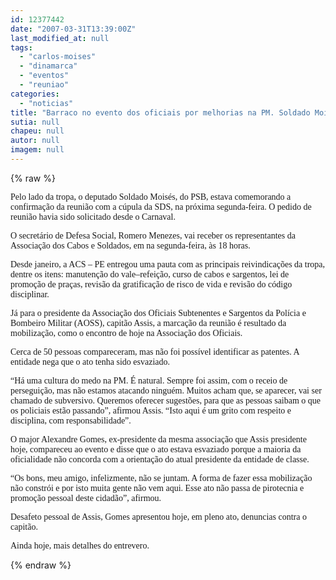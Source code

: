 ```yaml
---
id: 12377442
date: "2007-03-31T13:39:00Z"
last_modified_at: null
tags:
  - "carlos-moises"
  - "dinamarca"
  - "eventos"
  - "reuniao"
categories:
  - "noticias"
title: "Barraco no evento dos oficiais por melhorias na PM. Soldado Mois\u00e9s marca reuni\u00e3o com a SDS"
sutia: null
chapeu: null
autor: null
imagem: null
---
```

{% raw %}
<p><P><FONT face=Verdana>Pelo lado da tropa, o deputado Soldado Moisés, do PSB, estava comemorando a confirmação da reunião com a cúpula da SDS, na próxima segunda-feira. O pedido de reunião havia sido solicitado desde o Carnaval.</FONT></P></p>
<p><P><FONT face=Verdana>O secretário de Defesa Social, Romero Menezes, vai receber os representantes da Associação dos Cabos e Soldados, em na segunda-feira, às 18 horas.</FONT></P></p>
<p><P><FONT face=Verdana>Desde janeiro, a ACS – PE entregou uma pauta com as principais reivindicações da tropa, dentre os itens: manutenção do vale–refeição, curso de cabos e sargentos, lei de promoção de praças, revisão da gratificação de risco de vida e revisão do código disciplinar.</FONT></P></p>
<p><P><FONT face=Verdana>Já para o presidente da Associação dos Oficiais Subtenentes e Sargentos da Polícia e Bombeiro Militar (AOSS), capitão Assis, a marcação da reunião é resultado da mobilização, como o encontro de hoje na Associação dos Oficiais.</FONT></P></p>
<p><P><FONT face=Verdana>Cerca de 50 pessoas compareceram, mas não foi possível identificar as patentes. A entidade nega que o ato tenha sido esvaziado.</FONT></P></p>
<p><P><FONT face=Verdana>“Há uma cultura do medo na PM. É natural. Sempre foi assim, com o receio de perseguição, mas não estamos atacando ninguém. Muitos acham que, se aparecer, vai ser chamado de subversivo. Queremos oferecer sugestões, para que as pessoas saibam o que os policiais estão passando”, afirmou Assis. “Isto aqui é um grito com respeito e disciplina, com responsabilidade”.</FONT></P></p>
<p><P><FONT face=Verdana>O major Alexandre Gomes, ex-presidente da mesma associação que Assis presidente hoje, compareceu ao evento e disse que o ato estava esvaziado porque a maioria da oficialidade não concorda com a orientação do atual presidente da entidade de classe.</FONT></P></p>
<p><P><FONT face=Verdana>“Os bons, meu amigo, infelizmente, não se juntam. A forma de fazer essa mobilização não constrói e por isto muita gente não vem aqui. Esse ato não passa de pirotecnia e promoção pessoal deste cidadão”, afirmou.</FONT></P></p>
<p><P><FONT face=Verdana>Desafeto pessoal de Assis, Gomes apresentou hoje, em pleno ato, denuncias contra o capitão.</FONT></P></p>
<p><P><FONT face=Verdana>Ainda hoje, mais detalhes do entrevero.</FONT></P> </p>
{% endraw %}